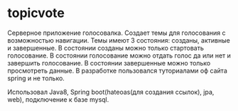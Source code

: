 # topicvote
Серверное приложение голосовалка.
Создает темы для голосования с возможностью навигации.
Темы имеют 3 состояния: созданы, активные и завершенные.
В состоянии созданы можно только стартовать голосование.
В состоянии голосование можно отдать голос да или нет и завершить голосование.
В состоянии завершенные можно только просмотреть данные.
В разработке пользовался туториалами оф сайта spring и не только. 

Использовал Java8, Spring boot(hateoas(для создания ссылок), jpa, web), подключение к базе mysql.
